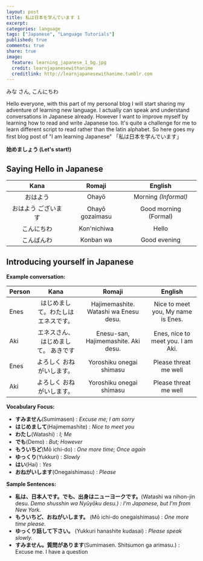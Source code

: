 ```yaml
---
layout: post
title: 私は日本を学んでいます 1
excerpt:
categories: language
tags: ["Japanese", "Language Tutorials"]
published: true
comments: true
share: true
image:
  feature: learning_japanese_1_bg.jpg
  credit: learnjapanesewithanime
  creditlink: http://learnjapanesewithanime.tumblr.com
---
```


みな さん, こんにちわ

Hello everyone, with this part of my personal blog I will start sharing my adventure of learning new language. I actually can speak and understand conversations in Japanese already. However I want to improve myself by learning how to read and write Japanese too. It's quite a challenge for me to learn different script to read rather than the latin alphabet. So here goes my first blog post of "I am learning Japanese" 「私は日本を学んでいます」

__始めましょう (Let's start!)__

## Saying Hello in Japanese


Kana | Romaji | English
:--: | :--: | :--:
おはよう | Ohayō | Morning _(Informal)_
おはよう ございます | Ohayō gozaimasu | Good morning (Formal)
こんにちわ | Kon'nichiwa | Hello
こんばんわ | Konban wa | Good evening

## Introducing yourself in Japanese

__Example conversation:__

Person | Kana | Romaji | English
:-- | :--: | :--: | :--:
Enes | はじめまして。わたしはエネスです。 | Hajimemashite. Watashi wa Enesu desu. | Nice to meet you, My name is Enes.
Aki  | エネスさん、はじめまして。 あきです | Enesu-san, Hajimemashite. Aki desu. | Enes, nice to meet you. I am Aki.
Enes | よろしく おねがいします。 | Yoroshiku onegai shimasu | Please threat me well
Aki  | よろしく おねがいします。 | Yoroshiku onegai shimasu | Please threat me well


__Vocabulary Focus:__

- __すみません__(Sumimasen) : _Excuse me; I am sorry_  
- __はじめまして__(Hajimemashite) : _Nice to meet you_
- __わたし__(Watashi) : _I; Me_
- __でも__(Demo) : _But; However_
- __もういちど__(Mō ichi-do) : _One more time; Once again_
- __ゆっくり__(Yukkuri) : _Slowly_
- __はい__(Hai) : _Yes_
- __おねがいします__(Onegaishimasu) : _Please_

__Sample Sentences:__

- __私は、日本人です。でも、出身はニューヨークです。__(Watashi wa nihon-jin desu. _Demo shusshin wa Nyūyōku desu.) : I'm Japanese, but I'm from New York._
- __もういちど、おねがいします。__ (Mō ichi-do onegaishimasu) : _One more time please._
- __ゆっくり話して下さい。__ (Yukkuri hanashite kudasai) : _Please speak slowly._
- __すみません。質問があります__(Sumimasen. Shitsumon ga arimasu.) : Excuse me. I have a question
